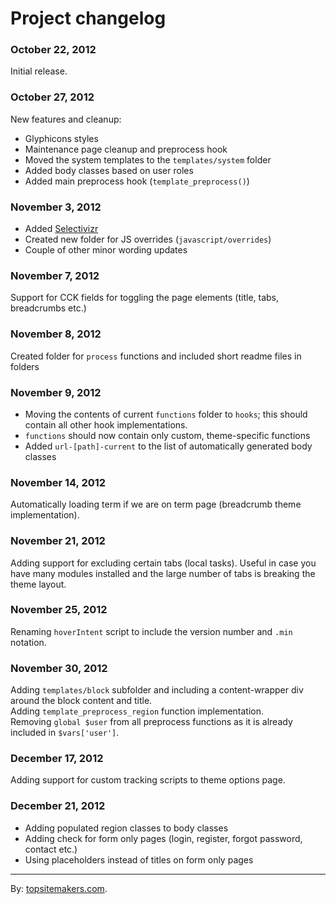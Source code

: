 # Project changelog

### October 22, 2012

Initial release.

### October 27, 2012

New features and cleanup:

- Glyphicons styles
- Maintenance page cleanup and preprocess hook
- Moved the system templates to the <code>templates/system</code> folder
- Added body classes based on user roles
- Added main preprocess hook (<code>template_preprocess()</code>)

### November 3, 2012

- Added [Selectivizr](http://selectivizr.com)
- Created new folder for JS overrides (<code>javascript/overrides</code>)
- Couple of other minor wording updates

### November 7, 2012

Support for CCK fields for toggling the page elements (title, tabs, breadcrumbs etc.)

### November 8, 2012

Created folder for `process` functions and included short readme files in folders

### November 9, 2012

- Moving the contents of current `functions` folder to `hooks`; this should contain all other hook implementations.
- `functions` should now contain only custom, theme-specific functions
- Added `url-[path]-current` to the list of automatically generated body classes

### November 14, 2012

Automatically loading term if we are on term page (breadcrumb theme implementation).

### November 21, 2012

Adding support for excluding certain tabs (local tasks). Useful in case you have many modules installed and the large number of tabs is breaking the theme layout.

### November 25, 2012

Renaming `hoverIntent` script to include the version number and `.min` notation.

### November 30, 2012

Adding `templates/block` subfolder and including a content-wrapper div around the block content and title.  
Adding `template_preprocess_region` function implementation.  
Removing `global $user` from all preprocess functions as it is already included in `$vars['user']`.

### December 17, 2012

Adding support for custom tracking scripts to theme options page.

### December 21, 2012

- Adding populated region classes to body classes
- Adding check for form only pages (login, register, forgot password, contact etc.)
- Using placeholders instead of titles on form only pages

<hr>

By: [topsitemakers.com](http://www.topsitemakers.com).

